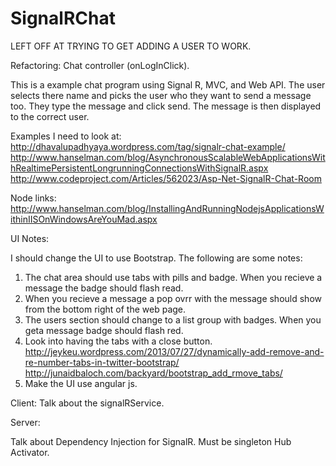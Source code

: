 SignalRChat
===========

LEFT OFF AT TRYING TO GET ADDING A USER TO WORK.

Refactoring:
	Chat controller (onLogInClick).

This is a example chat program using Signal R, MVC, and Web API. The user selects there name and picks the user who they want to send a message too. They type the message and click send. The message is then displayed to the correct user.

Examples I need to look at:
	http://dhavalupadhyaya.wordpress.com/tag/signalr-chat-example/
	http://www.hanselman.com/blog/AsynchronousScalableWebApplicationsWithRealtimePersistentLongrunningConnectionsWithSignalR.aspx
	http://www.codeproject.com/Articles/562023/Asp-Net-SignalR-Chat-Room

Node links:
	http://www.hanselman.com/blog/InstallingAndRunningNodejsApplicationsWithinIISOnWindowsAreYouMad.aspx
	
	
UI Notes:

I should change the UI to use Bootstrap. The following are some notes:

1) The chat area should use tabs with pills and badge. When you recieve a message the badge should flash read.
2) When you recieve a message a pop ovrr with the message should show from the bottom right of the web page.
3) The users section should change to a list group with badges. When you geta message badge should flash red.
4) Look into having the tabs with a close button.
	http://jeykeu.wordpress.com/2013/07/27/dynamically-add-remove-and-re-number-tabs-in-twitter-bootstrap/
	http://junaidbaloch.com/backyard/bootstrap_add_rmove_tabs/
5) Make the UI use angular js.



Client:
	Talk about the signalRService.

Server:

Talk about Dependency Injection for SignalR.
	Must be singleton
	Hub Activator.
	
